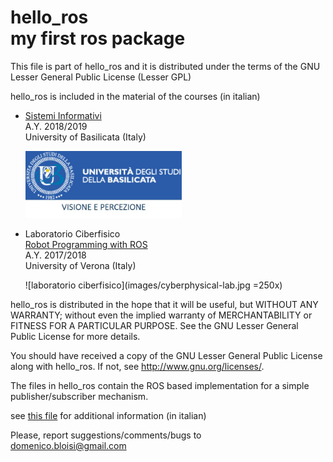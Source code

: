 # hello_ros<br>my first ros package

This file is part of hello_ros and it is distributed under the terms of the
GNU Lesser General Public License (Lesser GPL)

hello_ros is included in the material of the courses (in italian)<br>
- [Sistemi Informativi](https://dbloisi.github.io/corsi/sistemi-informativi.html)<br>
  A.Y. 2018/2019<br>
  University of Basilicata (Italy)
  
  <img src="images/visione-e-percezione-unibas.jpg" width="250" />
  <!--
  ![sistemi informativi unibas](images/visione-e-percezione-unibas.jpg =250x)
  -->
- Laboratorio Ciberfisico<br>
  [Robot Programming with ROS](http://profs.scienze.univr.it/~bloisi/corsi/ciberfisico.html)<br>
  A.Y. 2017/2018<br>
  University of Verona (Italy)

  ![laboratorio ciberfisico](images/cyberphysical-lab.jpg =250x)
 
hello_ros is distributed in the hope that it will be useful,
but WITHOUT ANY WARRANTY; without even the implied warranty of
MERCHANTABILITY or FITNESS FOR A PARTICULAR PURPOSE.  See the
GNU Lesser General Public License for more details.

You should have received a copy of the GNU Lesser General Public License
along with hello_ros.  If not, see <http://www.gnu.org/licenses/>.

The files in hello_ros contain the ROS based implementation for
a simple publisher/subscriber mechanism.

see [this file](hello-ros.pdf) for additional information (in italian)

 
Please, report suggestions/comments/bugs to<br>
domenico.bloisi@gmail.com
